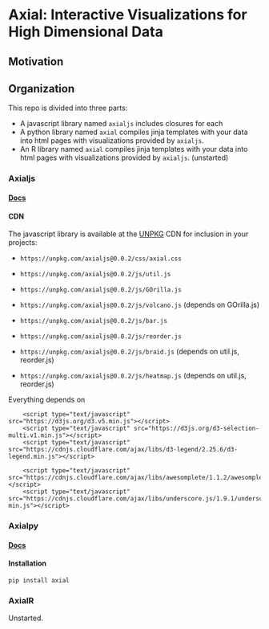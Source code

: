 # Axial: Interactive Visualizations for High Dimensional Data

## Motivation



## Organization

This repo is divided into three parts:

- A javascript library named `axialjs` includes closures for each
- A python library named `axial` compiles jinja templates with your data into html pages with visualizations provided by `axialjs`.
- An R library named `axial` compiles jinja templates with your data into html pages with visualizations provided by `axialjs`. (unstarted)


### Axialjs

#### [Docs](http://alexlenail.me/Axial/index.html)

#### CDN

The javascript library is available at the [UNPKG](https://unpkg.com/axialjs@0.0.2/) CDN for inclusion in your projects:
- `https://unpkg.com/axialjs@0.0.2/css/axial.css`

- `https://unpkg.com/axialjs@0.0.2/js/util.js`

- `https://unpkg.com/axialjs@0.0.2/js/GOrilla.js`
- `https://unpkg.com/axialjs@0.0.2/js/volcano.js` (depends on GOrilla.js)
- `https://unpkg.com/axialjs@0.0.2/js/bar.js`

- `https://unpkg.com/axialjs@0.0.2/js/reorder.js`
- `https://unpkg.com/axialjs@0.0.2/js/braid.js` (depends on util.js, reorder.js)
- `https://unpkg.com/axialjs@0.0.2/js/heatmap.js` (depends on util.js, reorder.js)

Everything depends on

```
    <script type="text/javascript" src="https://d3js.org/d3.v5.min.js"></script>
    <script type="text/javascript" src="https://d3js.org/d3-selection-multi.v1.min.js"></script>
    <script type="text/javascript" src="https://cdnjs.cloudflare.com/ajax/libs/d3-legend/2.25.6/d3-legend.min.js"></script>

    <script type="text/javascript" src="https://cdnjs.cloudflare.com/ajax/libs/awesomplete/1.1.2/awesomplete.js"></script>
    <script type="text/javascript" src="https://cdnjs.cloudflare.com/ajax/libs/underscore.js/1.9.1/underscore-min.js"></script>
```


### Axialpy

#### [Docs](http://alexlenail.me/Axial/html/index.html)

#### Installation

```
pip install axial
```


### AxialR

Unstarted.
